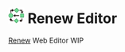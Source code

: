 # <img src="./static/favicon.svg" align="bottom" width="32" height="32" alt="Renew Icon" /> Renew Editor

[Renew](http://renew.de) Web Editor WIP
